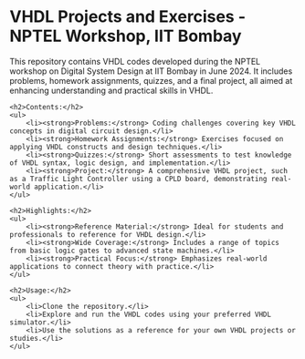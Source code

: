 <!DOCTYPE html>
<html lang="en">
<head>
    <meta charset="UTF-8">
    <meta name="viewport" content="width=device-width, initial-scale=1.0">
    <title>VHDL Projects and Exercises - NPTEL Workshop, IIT Bombay</title>
</head>
<body>
    <h1>VHDL Projects and Exercises - NPTEL Workshop, IIT Bombay</h1>
    <p>This repository contains VHDL codes developed during the NPTEL workshop on Digital System Design at IIT Bombay in June 2024. It includes problems, homework assignments, quizzes, and a final project, all aimed at enhancing understanding and practical skills in VHDL.</p>
    
    <h2>Contents:</h2>
    <ul>
        <li><strong>Problems:</strong> Coding challenges covering key VHDL concepts in digital circuit design.</li>
        <li><strong>Homework Assignments:</strong> Exercises focused on applying VHDL constructs and design techniques.</li>
        <li><strong>Quizzes:</strong> Short assessments to test knowledge of VHDL syntax, logic design, and implementation.</li>
        <li><strong>Project:</strong> A comprehensive VHDL project, such as a Traffic Light Controller using a CPLD board, demonstrating real-world application.</li>
    </ul>
    
    <h2>Highlights:</h2>
    <ul>
        <li><strong>Reference Material:</strong> Ideal for students and professionals to reference for VHDL design.</li>
        <li><strong>Wide Coverage:</strong> Includes a range of topics from basic logic gates to advanced state machines.</li>
        <li><strong>Practical Focus:</strong> Emphasizes real-world applications to connect theory with practice.</li>
    </ul>
    
    <h2>Usage:</h2>
    <ul>
        <li>Clone the repository.</li>
        <li>Explore and run the VHDL codes using your preferred VHDL simulator.</li>
        <li>Use the solutions as a reference for your own VHDL projects or studies.</li>
    </ul>
</body>
</html>
